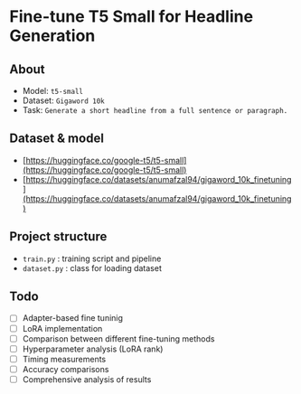 # Fine-tune T5 Small for Headline Generation

## About
- Model: `t5-small`
- Dataset: `Gigaword 10k`
- Task: `Generate a short headline from a full sentence or paragraph.`

## Dataset & model
- [https://huggingface.co/google-t5/t5-small](https://huggingface.co/google-t5/t5-small)
- [https://huggingface.co/datasets/anumafzal94/gigaword_10k_finetuning](https://huggingface.co/datasets/anumafzal94/gigaword_10k_finetuning)

## Project structure
- `train.py` : training script and pipeline
- `dataset.py` : class for loading dataset

## Todo
- [ ] Adapter-based fine tuninig
- [ ] LoRA implementation
- [ ] Comparison between different fine-tuning methods
- [ ] Hyperparameter analysis (LoRA rank)
- [ ] Timing measurements
- [ ] Accuracy comparisons
- [ ] Comprehensive analysis of results$$  $$
